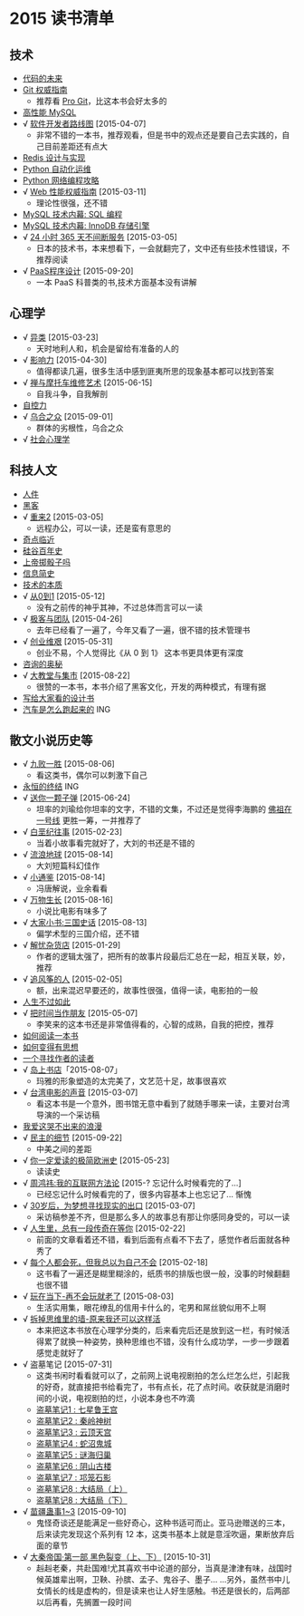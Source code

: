 # 2015 读书清单

## 技术

* [代码的未来](http://book.douban.com/subject/24536403/)
* [Git 权威指南](http://book.douban.com/subject/6526452/)
    * 推荐看 [Pro Git](http://book.douban.com/subject/3420144/)，比这本书会好太多的
* [高性能 MySQL](http://book.douban.com/subject/23008813/)
* √ [软件开发者路线图](http://book.douban.com/subject/4924164/) [2015-04-07]
    * 非常不错的一本书，推荐观看，但是书中的观点还是要自己去实践的，自己目前差距还有点大
* [Redis 设计与实现](http://book.douban.com/subject/25900156/)
* [Python 自动化运维](http://book.douban.com/subject/26258735/)
* [Python 网络编程攻略](http://book.douban.com/subject/26230343/)
* √ [Web 性能权威指南](http://book.douban.com/subject/25856314/) [2015-03-11]
    * 理论性很强，还不错
* [MySQL 技术内幕: SQL 编程](http://book.douban.com/subject/10569620/)
* [MySQL 技术内幕: InnoDB 存储引擎](http://book.douban.com/subject/24708143/)
* √ [24 小时 365 天不间断服务](http://book.douban.com/subject/26293733/) [2015-03-05]
    * 日本的技术书，本来想看下，一会就翻完了，文中还有些技术性错误，不推荐阅读
* √ [PaaS程序设计](http://book.douban.com/subject/26312377/) [2015-09-20]
    * 一本 PaaS 科普类的书,技术方面基本没有讲解

## 心理学

* √ [异类](http://book.douban.com/subject/25863621/) [2015-03-23]
    * 天时地利人和，机会是留给有准备的人的
* √ [影响力](http://book.douban.com/subject/1786387/) [2015-04-30]
    * 值得都读几遍，很多生活中感到匪夷所思的现象基本都可以找到答案
* √ [禅与摩托车维修艺术](http://book.douban.com/subject/6811366/) [2015-06-15]
    * 自我斗争，自我解剖
* [自控力](http://book.douban.com/subject/10786473/)
* √ [乌合之众](http://book.douban.com/subject/2256351/) [2015-09-01]
    * 群体的劣根性，乌合之众
* √ [社会心理学](http://book.douban.com/subject/1476651/)

## 科技人文

* [人件](http://book.douban.com/subject/1108725/)
* [黑客](http://book.douban.com/subject/6860890/)
* √ [重来2](http://book.douban.com/subject/25861795/) [2015-03-05]
    * 远程办公，可以一读，还是蛮有意思的
* [奇点临近](http://book.douban.com/subject/6855803/)
* [硅谷百年史](http://book.douban.com/subject/25857804/)
* [上帝掷骰子吗](http://book.douban.com/subject/1467022/)
* [信息简史](http://book.douban.com/subject/25752043/)
* [技术的本质](http://book.douban.com/subject/25846075/)
* √ [从0到1](http://book.douban.com/subject/26297606/) [2015-05-12]
    * 没有之前传的神乎其神，不过总体而言可以一读
* √ [极客与团队](http://book.douban.com/subject/21372237/) [2015-04-26]
    * 去年已经看了一遍了，今年又看了一遍，很不错的技术管理书
* √ [创业维艰](http://book.douban.com/subject/26306686/) [2015-05-31]
    * 创业不易，个人觉得比《从 0 到 1》 这本书更具体更有深度
* [咨询的奥秘](http://book.douban.com/subject/25785829/)
* √ [大教堂与集市](http://book.douban.com/subject/25881855/) [2015-08-22]
    * 很赞的一本书，本书介绍了黑客文化，开发的两种模式，有理有据
* [写给大家看的设计书](http://book.douban.com/subject/3323633/)
* [汽车是怎么跑起来的](http://book.douban.com/subject/25761310/) ING

## 散文小说历史等

* √ [九败一胜](http://book.douban.com/subject/25975454/) [2015-08-06]
    * 看这类书，偶尔可以刺激下自己
* [永恒的终结](http://book.douban.com/subject/25829693/) ING
* √ [送你一颗子弹](http://book.douban.com/subject/4238362/) [2015-06-24]
    * 坦率的刘瑜给你坦率的文字，不错的文集，不过还是觉得李海鹏的 [佛祖在一号线](http://book.douban.com/subject/4872671/) 更胜一筹，一并推荐了
* √ [白垩纪往事](http://book.douban.com/subject/4832901/) [2015-02-23]
    * 当着小故事看完就好了，大刘的书还是不错的
* √ [流浪地球](http://book.douban.com/subject/3266609/) [2015-08-14]
    * 大刘短篇科幻佳作 
* √ [小通鉴](http://book.douban.com/subject/25741447/) [2015-08-14]
    * 冯唐解说，业余看看 
* √ [万物生长](http://book.douban.com/subject/3018339/) [2015-08-16]
    * 小说比电影有味多了
* √ [大家小书:三国史话](http://book.douban.com/subject/10605395/) [2015-08-13]
    * 偏学术型的三国介绍，还不错 
* √ [解忧杂货店](http://book.douban.com/subject/25862578/) [2015-01-29]
    * 作者的逻辑太强了，把所有的故事片段最后汇总在一起，相互关联，妙，推荐
* √ [追风筝的人](http://book.douban.com/subject/1770782/) [2015-02-05]
    * 额，出来混迟早要还的，故事性很强，值得一读，电影拍的一般
* [人生不过如此](http://book.douban.com/subject/1987453/)
* √ [把时间当作朋友](http://book.douban.com/subject/3609132/) [2015-05-07]
    * 李笑来的这本书还是非常值得看的，心智的成熟，自我的把控，推荐
* [如何阅读一本书](http://book.douban.com/subject/1013208/)
* [如何变得有思想](http://book.douban.com/subject/26268552/)
* [一个寻找作者的读者](http://www.ituring.com.cn/book/1432)
* √ [岛上书店](http://book.douban.com/subject/26340138/)「2015-08-07」
    * 玛雅的形象塑造的太完美了，文艺范十足，故事很喜欢
* √ [台湾电影的声音](http://book.douban.com/subject/25812567/) [2015-03-07]
    * 看这本书是一个意外，图书馆无意中看到了就随手哪来一读，主要对台湾导演的一个采访稿
* [我爱这哭不出来的浪漫](http://book.douban.com/subject/25913058/)
* √ [民主的细节](http://book.douban.com/subject/3813669/) [2015-09-22]
    * 中美之间的差距
* √ [你一定爱读的极简欧洲史](http://book.douban.com/subject/5366248/) [2015-05-23]
    * 读读史
* √ [周鸿祎:我的互联网方法论](http://book.douban.com/subject/25928983/) [2015-? 忘记什么时候看完的了...]
    * 已经忘记什么时候看完的了，很多内容基本上也忘记了... 惭愧
* √ [30岁后，为梦想寻找现实的出口](http://book.douban.com/subject/25974698/) [2015-03-07]
    * 采访稿参差不齐，但是那么多人的故事总有那让你感同身受的，可以一读
* √ [人生里，总有一段传奇在等你](http://book.douban.com/subject/26257660/) [2015-02-22]
    * 前面的文章看着还不错，看到后面有点看不下去了，感觉作者后面就各种秀了
* √ [每个人都会死，但我总以为自己不会](http://book.douban.com/subject/25718139/) [2015-02-18]
    * 这书看了一遍还是糊里糊涂的，纸质书的排版也很一般，没事的时候翻翻也很不错
* √ [玩在当下-再不会玩就老了](https://read.douban.com/ebook/2218222/) [2015-08-03]
    * 生活实用集，眼花缭乱的信用卡什么的，宅男和屌丝貌似用不上啊
* √ [拆掉思维里的墙-原来我还可以这样活](http://book.douban.com/subject/4953695/)
    * 本来把这本书放在心理学分类的，后来看完后还是放到这一栏，有时候活得累了就换一种姿势，换种思维也不错，没有什么成功学，一步一步跟着感觉走就好了
* √ 盗墓笔记 [2015-07-31]
    * 这类书闲时看看就可以了，之前网上说电视剧拍的怎么烂怎么烂，引起我的好奇，就直接把书给看完了，书有点长，花了点时间。收获就是消磨时间的小说，电视剧拍的烂，小说本身也不咋滴
    * [盗墓笔记1 : 七星鲁王宫](http://book.douban.com/subject/3244665/)
    * [盗墓笔记2 : 秦岭神树](http://book.douban.com/subject/2057285/)
    * [盗墓笔记3 : 云顶天宫](http://book.douban.com/subject/2298149/)
    * [盗墓笔记4 : 蛇沼鬼城](http://book.douban.com/subject/3266344/)
    * [盗墓笔记5 : 谜海归巢](http://book.douban.com/subject/3800166/)
    * [盗墓笔记6 : 阴山古楼](http://book.douban.com/subject/4173968/)
    * [盗墓笔记7 : 邛笼石影](http://book.douban.com/subject/5254315/)
    * [盗墓笔记8 : 大结局（上）](http://book.douban.com/subject/6974232/)
    * [盗墓笔记8 : 大结局（下）](http://book.douban.com/subject/6974102/)
* √ [苗疆蛊事1~3](http://book.douban.com/subject/25768277/) [2015-09-10]
    * 鬼怪奇谈还是能满足一些好奇心，这种书适可而止。亚马逊赠送的三本，后来读完发现这个系列有 12 本，这类书基本上就是意淫吹逼，果断放弃后面的章节
* √ [大秦帝国·第一部 黑色裂变（上、下）](http://book.douban.com/subject/1425075/) [2015-10-31]
    * 赳赳老秦，共赴国难!尤其喜欢书中论道的部分，当真是津津有味，战国时候英雄辈出啊，卫鞅、孙膑、孟子、鬼谷子、墨子... ...另外，虽然书中儿女情长的线是虚构的，但是读来也让人好生感触。书还是很长的，后两部以后再看，先搁置一段时间
